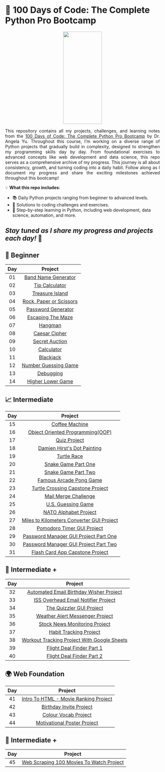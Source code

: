 # 🐍 100 Days of Code: The Complete Python Pro Bootcamp

<p align="center">
<img src="https://media1.giphy.com/media/v1.Y2lkPTc5MGI3NjExNHJhaWVtcHBjYmhtN3E4YmY5cG05YjY2ZjFzNWQ4YmNsdG81N2d2NyZlcD12MV9pbnRlcm5hbF9naWZfYnlfaWQmY3Q9Zw/KAq5w47R9rmTuvWOWa/giphy.gif" width="50%" height="300"/>
</p>

<p align="justify">
This repository contains all my projects, challenges, and learning notes from the <a href="https://www.udemy.com/course/100-days-of-code/?couponCode=KEEPLEARNING">100 Days of Code: The Complete Python Pro         Bootcamp</a> by Dr. Angela Yu. Throughout this course, I’m working on a diverse range of Python projects that gradually build in complexity, designed to strengthen my programming skills day by day. From foundational exercises to advanced concepts like web development and data science, this repo serves as a comprehensive archive of my progress. This journey is all about consistency, growth, and turning coding into a daily habit. Follow along as I document my progress and share the exciting milestones achieved throughout this bootcamp!
</p>

💡 **What this repo includes**:

- 📚 Daily Python projects ranging from beginner to advanced levels.
- 🧠 Solutions to coding challenges and exercises.
- 🔗 Step-by-step learning in Python, including web development, data science, automation, and more.

## _Stay tuned as I share my progress and projects each day!_ 🌟

## 🌱 Beginner

| Day |               Project                |
| :-: | :----------------------------------: |
| 01  |   [Band Name Generator](src/Day01)   |
| 02  |     [Tip Calculator](src/Day02)      |
| 03  |     [Treasure Island](src/Day03)     |
| 04  | [Rock, Paper or Scissors](src/Day04) |
| 05  |   [Password Generator](src/Day05)    |
| 06  |    [Escaping The Maze](src/Day06)    |
| 07  |         [Hangman](src/Day07)         |
| 08  |      [Caesar Cipher](src/Day08)      |
| 09  |     [Secret Auction](src/Day09)      |
| 10  |       [Calculator](src/Day10)        |
| 11  |        [Blackjack](src/Day11)        |
| 12  |  [Number Guessing Game](src/Day12)   |
| 13  |        [Debugging](src/Day13)        |
| 14  |    [Higher Lower Game](src/Day14)    |

## 📈 Intermediate

| Day |                        Project                         |
| :-: | :----------------------------------------------------: |
| 15  |              [Coffee Machine](src/Day15)               |
| 16  |     [Object Oriented Programming(OOP)](src/Day16)      |
| 17  |               [Quiz Project](src/Day17)                |
| 18  |        [Damien Hirst's Dot Painting](src/Day18)        |
| 19  |                [Turtle Race](src/Day19)                |
| 20  |            [Snake Game Part One](src/Day20)            |
| 21  |            [Snake Game Part Two](src/Day21)            |
| 22  |          [Famous Arcade Pong Game](src/Day22)          |
| 23  |     [Turtle Crossing Capstone Project](src/Day23)      |
| 24  |           [Mail Merge Challenge](src/Day24)            |
| 25  |            [U.S. Guessing Game](src/Day25)             |
| 26  |           [NATO Alphabet Project](src/Day26)           |
| 27  | [Miles to Kilometers Converter GUI Project](src/Day27) |
| 28  |        [Pomodoro Timer GUI Project](src/Day28)         |
| 29  |   [Password Manager GUI Project Part One](src/Day29)   |
| 30  |   [Password Manager GUI Project Part Two](src/Day30)   |
| 31  |      [Flash Card App Capstone Project](src/Day31)      |

## 🚀 Intermediate +

| Day |                         Project                          |
| :-: | :------------------------------------------------------: |
| 32  |   [Automated Email Birthday Wisher Project](src/Day32)   |
| 33  |     [ISS Overhead Email Notifier Project](src/Day33)     |
| 34  |          [The Quizzler GUI Project](src/Day34)           |
| 35  |       [Weather Alert Messenger Project](src/Day35)       |
| 36  |        [Stock News Monitoring Project](src/Day36)        |
| 37  |           [Habit Tracking Project](src/Day37)            |
| 38  | [Workout Tracking Project With Google Sheets](src/Day38) |
| 39  |          [Flight Deal Finder Part 1](src/Day39)          |
| 40  |          [Flight Deal Finder Part 2](src/Day40)          |

## 🌍 Web Foundation

| Day |                      Project                       |
| :-: | :------------------------------------------------: |
| 41  | [Intro To HTML - Movie Ranking Project](src/Day41) |
| 42  |        [Birthday Invite Project](src/Day42)        |
| 43  |         [Colour Vocab Project](src/Day43)          |
| 44  |      [Motivational Poster Project](src/Day44)      |

## 🚀 Intermediate +

| Day |                        Project                        |
| :-: | :---------------------------------------------------: |
| 45  | [Web Scraping 100 Movies To Watch Project](src/Day45) |
